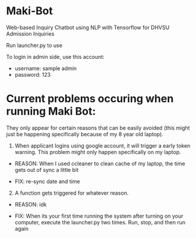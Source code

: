 # Maki-Bot
Web-based Inquiry Chatbot using NLP with Tensorflow for DHVSU Admission Inquiries


Run launcher.py to use

To login in admin side, use this account:
- username: sample admin
- password: 123


# Current problems occuring when running Maki Bot:
They only appear for certain reasons that can be easily avoided (this might just be happening specifically because of my 8 year old laptop).
1. When applicant logins using google account, it will trigger a early token warning. This problem might only happen specifically on my laptop.

- REASON: When I used ccleaner to clean cache of my laptop, the time gets out of sync a little bit

- FIX: re-sync date and time


2. A function gets triggered for whatever reason.

- REASON: idk

- FIX: When its your first time running the system after turning on your computer, execute the launcher.py two times. Run, stop, and then run again


